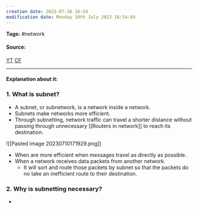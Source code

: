 ```yaml
---
creation date: 2023-07-10 16:54
modification date: Monday 10th July 2023 16:54:04
---
```


**Tags:** #network 

#### Source:
[YT](https://www.youtube.com/watch?v=c6ENgy21hyI)
[CF](https://www.cloudflare.com/learning/network-layer/what-is-a-subnet/)

--------------------------------------

#### Explanation about it:

### 1. What is subnet?

* A subnet, or subnetwork, is a network inside a network.
* Subnets make networks more efficient.
* Through subnetting, network traffic can travel a shorter distance without passing through unnecessary [[Routers in network]] to reach its destination.

![[Pasted image 20230710171929.png]]

* When are more efficient when messages travel as directly as possible.
* When a network receives data packets from another network.
	* It will sort and route those packets by subnet so that the packets do no take an inefficient route to their destination.


### 2. Why is subnetting necessary?

* 